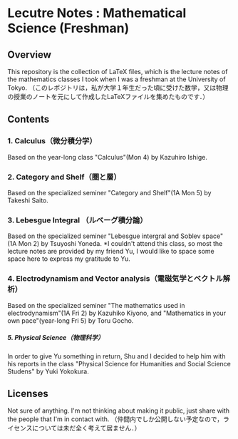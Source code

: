 Lecutre Notes : Mathematical Science (Freshman)
=====

## Overview

This repository is the collection of LaTeX files, which is the lecture notes of the mathematics classes I took when I was a freshman at the University of Tokyo.
（このレポジトリは，私が大学１年生だった頃に受けた数学，又は物理の授業のノートを元にして作成したLaTeXファイルを集めたものです．）

## Contents

### 1. Calculus（微分積分学）

Based on the year-long class "Calculus"(Mon 4) by Kazuhiro Ishige.

### 2. Category and Shelf（圏と層）  

Based on the specialized seminer "Category and Shelf"(1A Mon 5) by Takeshi Saito.

### 3. Lebesgue Integral （ルベーグ積分論）

Based on the specialized seminer "Lebesgue intergral and Soblev space"(1A Mon 2) by Tsuyoshi Yoneda. 
*I couldn't attend this class, so most the lecture notes are provided by my friend Yu, I would like to space some space here to express my gratitude to Yu.

### 4. Electrodynamism and Vector analysis（電磁気学とベクトル解析）

Based on the specialized seminer "The mathematics used in electrodynamism"(1A Fri 2) by Kazuhiko Kiyono, and "Mathematics in your own pace"(year-long Fri 5) by Toru Gocho.

##### 5. Physical Science（物理科学）

In order to give Yu something in return, Shu and I decided to help him with his reports in the class "Physical Science for Humanities and Social Science Studens" by Yuki Yokokura.

## Licenses

Not sure of anything. I'm not thinking about making it public, just share with the people that I'm in contact with.
（仲間内でしか公開しない予定なので，ライセンスについては未だ全く考えて居ません．）
